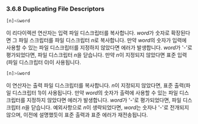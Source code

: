 ### 3.6.8 Duplicating File Descriptors

```sh
[n]<&word
```

이 리다이렉션 연산자는 입력 파일 디스크립터를 복사합니다. *word*가 숫자로 확장된다면 그 파일 스크립터를 파일 디스크립터 *n*로 복사합니다. 만약 *word*의 숫자가 입력에 사용할 수 있는 파일 디스크립터를 지정하지 않았다면 에러가 발생합니다. *word*가 '-'로 평가되었다면, 파일 디스크립터 *n*을 닫습니다. 만약 *n*이 지정되지 않았다면 표준 입력(파일 디스크립터 0)이 사용됩니다.

```sh
[n]>&word
```

이 연산자는 출력 파일 디스크립터를 복사합니다. *n*이 지정되지 않았다면, 표준 출력(파일 디스크립터 1)이 사용됩니다. 만약 *word*의 숫자가 출력에 사용할 수 있는 파일 디스크립터를 지정하지 않았다면 에러가 발생합니다. *word*가 '-'로 평가되었다면, 파일 디스크립터 *n*을 닫습니다. 예외사항으로 *n*이 생략되었다면, *word*는 숫자나 '-'로 전개되지 않으며, 이전에 설명했듯이 표준 출력과 표준 에러가 재전송됩니다.
